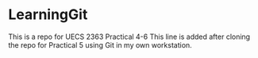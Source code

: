 # LearningGit
This is a repo for UECS 2363 Practical 4-6
This line is added after cloning the repo for Practical 5
using Git in my own workstation.
